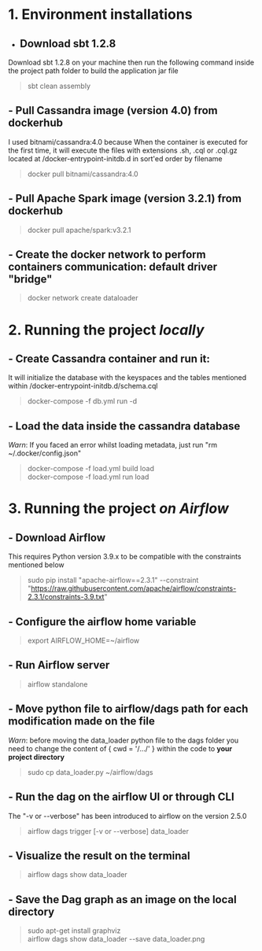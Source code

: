 # 1. Environment installations

- ## Download sbt 1.2.8
Download sbt 1.2.8 on your machine then run the following command inside the project path folder to build the application jar file
>sbt clean assembly 

## - Pull Cassandra image (version 4.0) from dockerhub 
I used bitnami/cassandra:4.0 because When the container is executed for the first time, it will execute the files with extensions .sh, .cql or .cql.gz located at /docker-entrypoint-initdb.d in sort'ed order by filename
>docker pull bitnami/cassandra:4.0

## - Pull Apache Spark image (version 3.2.1) from dockerhub
>docker pull apache/spark:v3.2.1

## - Create the docker network to perform containers communication: default driver "bridge"
>docker network create dataloader

# 2. Running the project *locally* 

## - Create Cassandra container and run it: 
It will initialize the database with the keyspaces and the tables mentioned within /docker-entrypoint-initdb.d/schema.cql
>docker-compose -f db.yml run -d

## - Load the data inside the cassandra database
*Warn*: If you faced an error whilst loading metadata, just run "rm  ~/.docker/config.json"
>docker-compose -f load.yml build load  
>docker-compose -f load.yml run load

# 3. Running the project *on Airflow*

## - Download Airflow
This requires Python version 3.9.x to be compatible with the constraints mentioned below
>sudo pip install "apache-airflow==2.3.1" --constraint "https://raw.githubusercontent.com/apache/airflow/constraints-2.3.1/constraints-3.9.txt"

## - Configure the airflow home variable
>export AIRFLOW_HOME=~/airflow

## - Run Airflow server
>airflow standalone

## - Move python file to airflow/dags path for each modification made on the file
*Warn*: before moving the data_loader python file to the dags folder you need to change the content of { cwd = '/.../' } within the code to **your project directory**
>sudo cp data_loader.py ~/airflow/dags

## - Run the dag on the airflow UI or through CLI
The "-v or --verbose" has been introduced to airflow on the version 2.5.0
>airflow dags trigger  [-v or --verbose] data_loader

## - Visualize the result on the terminal
>airflow dags show data_loader

## - Save the Dag graph as an image on the local directory
>sudo apt-get install graphviz  
>airflow dags show data_loader --save data_loader.png









